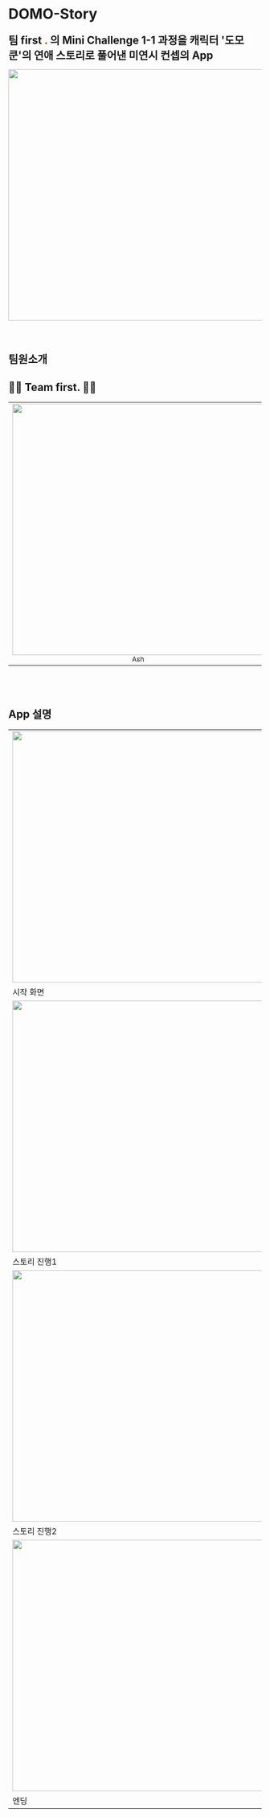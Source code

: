 # DOMO-Story

<span style="font-size: 150%; font-weight: bold;">
팀 first
<span style="color: red">.</span>
의 Mini Challenge 1-1 과정을 캐릭터 '도모쿤'의 연애 스토리로 풀어낸 미연시 컨셉의 App
</span>
<p align="center">
  <image src="https://user-images.githubusercontent.com/89764127/230517365-ef75a0be-4e87-4cf5-a424-9cf1877567ab.gif" width=700 height=500>
</p>

<br/>

## 팀원소개
     
## 👨‍💻 Team first. 👩‍💻
<table>
  <tr>
    <td align="center">
      <a href="https://github.com/chaen805">
        <image src="https://user-images.githubusercontent.com/89764127/230263632-5fb7aa9f-a10b-47c5-b0b2-112ba6041804.png" width=500>
        <br />
        <sub>Ash</sub>
      </a>
    </td>
    <td align="center">
      <a href="https://github.com/psangwon62">
        <image src="https://user-images.githubusercontent.com/89764127/230263242-ea44f2b5-a1f8-47b1-b1ae-f8e4ca64424b.png" width=500>
        <br />
        <sub>Dion</sub>
      </a>
    </td>
    <td align="center">
      <a href="https://github.com/dev-minseo">
        <image src="https://user-images.githubusercontent.com/89764127/230263283-339df81f-5003-4e98-87f5-d1185bc66fbb.png" width=500>
        <br />
        <sub>Flynn</sub>
      </a>
    </td>
    <td align="center">
      <a href="https://github.com/grace0617">
        <image src="https://user-images.githubusercontent.com/89764127/230263288-bbf738f7-314f-4526-8e4b-c32c272ab99f.png" width=500>
        <br />
        <sub>Grace</sub>
      </a>
    </td>
    <td align="center">
      <a href="https://github.com/oceanooooo">
        <image src="https://user-images.githubusercontent.com/89764127/230263290-e8502b15-2ba1-403f-9ac9-8eb0754789bb.png" width=500>
        <br />
        <sub>Ocean</sub>
      </a>
    </td>
    <td align="center">
      <a href="https://github.com/kybeen">
        <image src="https://user-images.githubusercontent.com/89764127/230263291-e309f493-6970-4ba0-a12d-8a9735768fbf.png" width=500>
        <br />
        <sub>Rei</sub>
      </a>
    </td>
  </tr>
</table>
<br>




<br/>

## App 설명
<span style="align: center">

</span>

|  |  |
| --- | --- |
| <image src="https://user-images.githubusercontent.com/89764127/230517365-ef75a0be-4e87-4cf5-a424-9cf1877567ab.gif" width=500> | <image src="https://user-images.githubusercontent.com/89764127/230520154-f786eef3-4038-4151-8760-b848eb91dc49.gif" width=500> |
| 시작 화면 | 닉네임 입력 |
| <image src="https://user-images.githubusercontent.com/89764127/230520526-4cf4b71b-e322-43b2-8d5c-a73fe129581d.gif" width=500> | <image src="https://user-images.githubusercontent.com/89764127/230520699-b87348b4-f291-4fbf-8531-f2b2b48696bf.gif" width=500> |
| 스토리 진행1 | 선택 항목 |
| <image src="https://user-images.githubusercontent.com/89764127/230519788-027b11b7-e592-45cd-bccc-8018348a3ada.png" width=500> | <image src="https://user-images.githubusercontent.com/89764127/230519937-ce857b7b-e73c-45c1-b985-762fdf345c4d.png" width=500> |
| 스토리 진행2 | 스토리 진행3 |
| <image src="https://user-images.githubusercontent.com/89764127/230519944-17d791dc-9991-498c-a1f6-35754a644045.png" width=500> | <image src="https://user-images.githubusercontent.com/89764127/230519955-2d20ab0d-4e96-4dbc-9e97-83f64cedf2a0.png" width=500> |
| 엔딩 | 크레딧 |

<p align="center">
  
  
  
  
  
</p>

